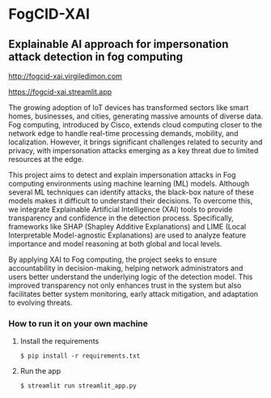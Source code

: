 # FogCID-XAI
## Explainable AI approach for impersonation attack detection in fog computing

http://fogcid-xai.virgiledimon.com

https://fogcid-xai.streamlit.app

The growing adoption of IoT devices has transformed sectors like smart homes, businesses, and cities, generating massive amounts of diverse data. Fog computing, introduced by Cisco, extends cloud computing closer to the network edge to handle real-time processing demands, mobility, and localization. However, it brings significant challenges related to security and privacy, with impersonation attacks emerging as a key threat due to limited resources at the edge.

This project aims to detect and explain impersonation attacks in Fog computing environments using machine learning (ML) models. Although several ML techniques can identify attacks, the black-box nature of these models makes it difficult to understand their decisions. To overcome this, we integrate Explainable Artificial Intelligence (XAI) tools to provide transparency and confidence in the detection process. Specifically, frameworks like SHAP (Shapley Additive Explanations) and LIME (Local Interpretable Model-agnostic Explanations) are used to analyze feature importance and model reasoning at both global and local levels.

By applying XAI to Fog computing, the project seeks to ensure accountability in decision-making, helping network administrators and users better understand the underlying logic of the detection model. This improved transparency not only enhances trust in the system but also facilitates better system monitoring, early attack mitigation, and adaptation to evolving threats.

### How to run it on your own machine

1. Install the requirements

   ```
   $ pip install -r requirements.txt
   ```

2. Run the app

   ```
   $ streamlit run streamlit_app.py
   ```
